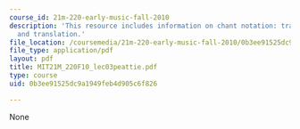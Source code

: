 ```yaml
---
course_id: 21m-220-early-music-fall-2010
description: 'This resource includes information on chant notation: transcription
  and translation.'
file_location: /coursemedia/21m-220-early-music-fall-2010/0b3ee91525dc9a1949feb4d905c6f826_MIT21M_220F10_lec03peattie.pdf
file_type: application/pdf
layout: pdf
title: MIT21M_220F10_lec03peattie.pdf
type: course
uid: 0b3ee91525dc9a1949feb4d905c6f826

---
```

None